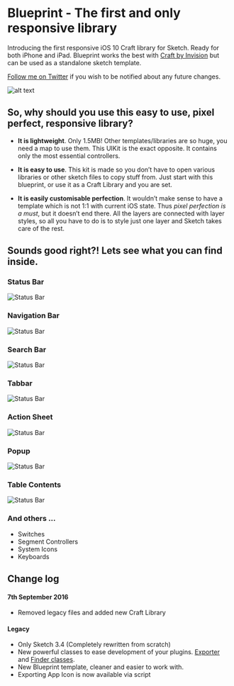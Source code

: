# Blueprint - The first and only responsive library

Introducing the first responsive iOS 10 Craft library for Sketch. Ready for both iPhone and iPad. Blueprint works the best with [Craft by Invision](https://www.invisionapp.com/craft) but can be used as a standalone sketch template.

[Follow me on Twitter](https://twitter.com/rojcyk) if you wish to be notified about any future changes.



![alt text](https://raw.githubusercontent.com/rojcyk/blueprint/gh-pages/assets/hero.jpg)

## So, why should you use this easy to use, pixel perfect, responsive library?

- **It is lightweight**. Only 1.5MB! Other templates/libraries are so huge, you need a map to use them. This UIKit is the exact opposite. It contains only the most essential controllers.

- **It is easy to use**. This kit is made so you don’t have to open various libraries or other sketch files to copy stuff from. Just start with this blueprint, or use it as a Craft Library and you are set.

- **It is easily customisable perfection**. It wouldn’t make sense to have a template which is not 1:1 with current iOS state. Thus *pixel perfection is a must*, but it doesn’t end there. All the layers are connected with layer styles, so all you have to do is to style just one layer and Sketch takes care of the rest.

## Sounds good right?! Lets see what you can find inside.

### Status Bar

![Status Bar](https://raw.githubusercontent.com/rojcyk/blueprint/gh-pages/assets/1-statusbar.gif)

### Navigation Bar

![Status Bar](https://raw.githubusercontent.com/rojcyk/blueprint/gh-pages/assets/2-navbar.gif)

### Search Bar

![Status Bar](https://raw.githubusercontent.com/rojcyk/blueprint/gh-pages/assets/3-searchbar.gif)

### Tabbar

![Status Bar](https://raw.githubusercontent.com/rojcyk/blueprint/gh-pages/assets/4-tabbar.gif)

### Action Sheet

![Status Bar](https://raw.githubusercontent.com/rojcyk/blueprint/gh-pages/assets/5-action-sheet.gif)

### Popup

![Status Bar](https://raw.githubusercontent.com/rojcyk/blueprint/gh-pages/assets/6-popup.gif)

### Table Contents

![Status Bar](https://raw.githubusercontent.com/rojcyk/blueprint/gh-pages/assets/7-table.gif)

### And others …

- Switches
- Segment Controllers
- System Icons
- Keyboards

## Change log 

#### 7th September 2016
- Removed legacy files and added new Craft Library

#### Legacy 
- Only Sketch 3.4 (Completely rewritten from scratch)
- New powerful classes to ease development of your plugins. [Exporter](https://gist.github.com/rojcyk/7a24007beb75c5641ed4) and [Finder classes](https://gist.github.com/rojcyk/c5635b097ba52618249f).
- New Blueprint template, cleaner and easier to work with.
- Exporting App Icon is now available via script
